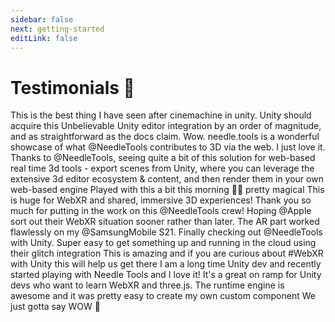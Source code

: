 ```yaml
---
sidebar: false
next: getting-started
editLink: false
---
```


# Testimonials 💬 

<p></p>

<testimonial name="Rinesh Thomas" src="https://twitter.com/rineshthomas/status/1566342798063947777?t=z6sG3Z7mol-NfIRfTTKqCQ&s=19">
    This is the best thing I have seen after cinemachine in unity. Unity should acquire this
</testimonial>

<testimonial name="Chris Mahoney" src="https://twitter.com/mahoneymatic/status/1562981022932684800?t=qNqojoZkk2CZrJa7dGzqng&s=19">
Unbelievable Unity editor integration by an order of magnitude,  
  and as straightforward as the docs claim. Wow.
</testimonial>

<testimonial name="Kevin Curry" src="https://twitter.com/kmcurry/status/1574333302022062080">
needle.tools is a wonderful showcase of what @NeedleTools contributes to 3D via the web. I just love it.
</testimonial>

<testimonial name="Stella Cannefax" src="https://twitter.com/0xstella/status/1574853012585172993">
Thanks to @NeedleTools, seeing quite a bit of this solution for web-based real time 3d tools - export scenes from Unity, where you can leverage the extensive 3d editor ecosystem & content, and then render them in your own web-based engine
</testimonial>

<testimonial name="Brit Gardner" src="https://twitter.com/britg/status/1562443905580163072">
Played with this a bit this morning 🤯🤯 pretty magical
</testimonial>

<testimonial name="Marc Wakefield" src="https://twitter.com/mrm_design/status/1567391880169545729">
This is huge for WebXR and shared, immersive 3D experiences! Thank you so much for putting in the work on this @NeedleTools crew! Hoping @Apple
 sort out their WebXR situation sooner rather than later. The AR part worked flawlessly on my @SamsungMobile S21.
</testimonial>

<testimonial name="Pete Patterson" src="https://twitter.com/VRSpatialist/status/1572300394285383680">
Finally checking out @NeedleTools with Unity. Super easy to get something up and running in the cloud using their glitch
 integration
</testimonial>

<testimonial name="Dilmer Valecillos" src="https://twitter.com/Dilmerv/status/1562209049856188420">
 This is amazing and if you are curious about #WebXR with Unity this will help us get there
</testimonial>

<testimonial name="VRSpatialist" src="https://discord.com/channels/717429793926283276/722046635525537842/1030201907513405530">
 I am a long time Unity dev and recently started playing with Needle Tools and I love it! It's a great on ramp for Unity devs who want to learn WebXR and three.js. The runtime engine is awesome and it was pretty easy to create my own custom component
</testimonial>

<testimonial name="Unity for Digital Twins" src="https://twitter.com/DigitalTwin/status/1576934958681055233">
We just gotta say WOW 🤩
</testimonial>
